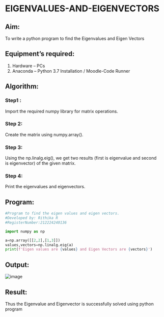 # EIGENVALUES-AND-EIGENVECTORS
## Aim:
To write a python program to find the Eigenvalues and Eigen Vectors
## Equipment’s required:
1. 	Hardware – PCs
2. 	Anaconda – Python 3.7 Installation / Moodle-Code Runner
## Algorithm:
### Step1 : 
Import the required numpy library for matrix operations.
### Step 2: 
Create the matrix using numpy.array().
### Step 3: 
Using the np.linalg.eig(),  we get two results (first is eigenvalue and second is eigenvector) of the given matrix.
### Step 4: 
Print the eigenvalues and eigenvectors.

## Program:
``` python
#Program to find the eigen values and eigen vectors.
#Developed by: Rithika R
#RegisterNumber:212224240136

import numpy as np

a=np.array([[2,2],[1,3]])
values,vectors=np.linalg.eig(a)
print(f'Eigen values are {values} and Eigen Vectors are {vectors}')
```

## Output:
![image](https://github.com/user-attachments/assets/9d399f26-7b55-4e89-a930-da5d06537116)

## Result:
Thus the Eigenvalue and Eigenvector is successfully solved using python program
